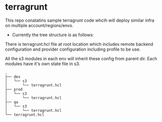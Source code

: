 # terragrunt

This repo conatatins sample terragrunt code whcih will deploy similar infra on multiple account/regions/envs.

- Currently the tree structure is as follows:

There is terragrunt.hcl file at root location which includes remote backend configuration and provider configuration including profile to be use. 

All the s3 modules in each env will inherit these config from parent dir. Each modules have it's own state file in s3.


 ```
 .
├── dev
│   └── s3
│       └── terragrunt.hcl
├── prod
│   └── s3
│       └── terragrunt.hcl
├── qa
│   └── s3
│       └── terragrunt.hcl
└── terragrunt.hcl
 ``` 